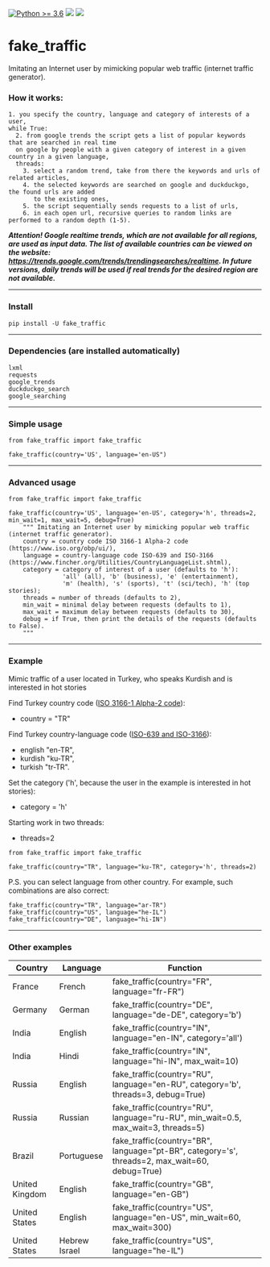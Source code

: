 [![Python >= 3.6](https://img.shields.io/badge/python->=3.6-red.svg)](https://www.python.org/downloads/) [![](https://badgen.net/github/release/deedy5/fake_traffic)](https://github.com/deedy5/fake_traffic/releases) [![](https://badge.fury.io/py/fake-traffic.svg)](https://pypi.org/project/fake-traffic) 
# fake_traffic
Imitating an Internet user by mimicking popular web traffic (internet traffic generator).

### How it works:
```python3
1. you specify the country, language and category of interests of a user,
while True:
  2. from google trends the script gets a list of popular keywords that are searched in real time 
  on google by people with a given category of interest in a given country in a given language,
  threads:
    3. select a random trend, take from there the keywords and urls of related articles,
    4. the selected keywords are searched on google and duckduckgo, the found urls are added 
       to the existing ones,
    5. the script sequentially sends requests to a list of urls,
    6. in each open url, recursive queries to random links are performed to a random depth (1-5).
```
***Attention! Google realtime trends, which are not available for all regions, are used as input data. The list of available countries can be viewed on the website: https://trends.google.com/trends/trendingsearches/realtime. In future versions, daily trends will be used if real trends for the desired region are not available.***

---
### Install

```python3
pip install -U fake_traffic
```
---
### Dependencies (are installed automatically)
```python3
lxml
requests
google_trends
duckduckgo_search
google_searching
```
---
### Simple usage
```python3
from fake_traffic import fake_traffic

fake_traffic(country='US', language='en-US")
```
---
### Advanced usage
```python3
from fake_traffic import fake_traffic

fake_traffic(country='US', language='en-US', category='h', threads=2, min_wait=1, max_wait=5, debug=True)
    """ Imitating an Internet user by mimicking popular web traffic (internet traffic generator).    
    country = country code ISO 3166-1 Alpha-2 code (https://www.iso.org/obp/ui/),
    language = country-language code ISO-639 and ISO-3166 (https://www.fincher.org/Utilities/CountryLanguageList.shtml),
    category = сategory of interest of a user (defaults to 'h'):
               'all' (all), 'b' (business), 'e' (entertainment), 
               'm' (health), 's' (sports), 't' (sci/tech), 'h' (top stories);
    threads = number of threads (defaults to 2),
    min_wait = minimal delay between requests (defaults to 1),
    max_wait = maximum delay between requests (defaults to 30),
    debug = if True, then print the details of the requests (defaults to False).
    """
```
---
### Example
Mimic traffic of a user located in Turkey, who speaks Kurdish and is interested in hot stories

Find Turkey country code ([ISO 3166-1 Alpha-2 code](https://www.iso.org/obp/ui/)):</br>
  - country = "TR" </br>

Find Turkey country-language code ([ISO-639 and ISO-3166](https://www.fincher.org/Utilities/CountryLanguageList.shtml)): </br>
  - english  "en-TR", </br>
  - kurdish  "ku-TR", </br>
  - turkish  "tr-TR". </br>

Set the category ('h', because the user in the example is interested in hot stories):
  - category = 'h'

Starting work in two threads:
  - threads=2
```python3
from fake_traffic import fake_traffic

fake_traffic(country="TR", language="ku-TR", category='h', threads=2)
```
P.S. you can select language from other country. 
For example, such combinations are also correct:
```python3
fake_traffic(country="TR", language="ar-TR")
fake_traffic(country="US", language="he-IL")
fake_traffic(country="DE", language="hi-IN")
```
---
### Other examples
Country   | Language  | Function                                     |
----------|---------- | ---------------------------------------------|
France    | French    | fake_traffic(country="FR", language="fr-FR") |
Germany   | German    | fake_traffic(country="DE", language="de-DE", category='b') |
India     | English   | fake_traffic(country="IN", language="en-IN", category='all') |
India     | Hindi     | fake_traffic(country="IN", language="hi-IN", max_wait=10) |
Russia    | English   | fake_traffic(country="RU", language="en-RU", category='b', threads=3, debug=True) |
Russia    | Russian   | fake_traffic(country="RU", language="ru-RU", min_wait=0.5, max_wait=3, threads=5) |
Brazil | Portuguese | fake_traffic(country="BR", language="pt-BR", category='s', threads=2,  max_wait=60, debug=True) |
United Kingdom | English   | fake_traffic(country="GB", language="en-GB") |
United States  | English   | fake_traffic(country="US", language="en-US", min_wait=60, max_wait=300) |
United States  | Hebrew Israel   | fake_traffic(country="US", language="he-IL") |

